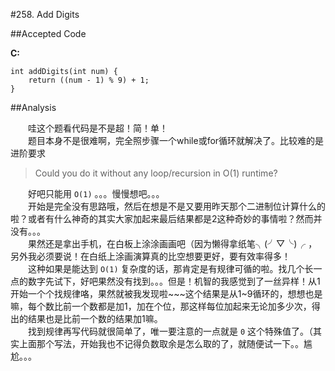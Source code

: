 #258. Add Digits

##Accepted Code

**C:**

	int addDigits(int num) {
	    return ((num - 1) % 9) + 1;
	}

##Analysis

　　哇这个题看代码是不是超！简！单！  
　　题目本身不是很难啊，完全照步骤一个while或for循环就解决了。比较难的是进阶要求

>Could you do it without any loop/recursion in O(1) runtime?

　　好吧只能用 `O(1)` 。。。慢慢想吧。。。  
　　开始是完全没有思路哦，然后在想是不是又要用昨天那个二进制位计算什么的啦？或者有什么神奇的其实大家加起来最后结果都是2这种奇妙的事情啦？然而并没有。。。  
　　果然还是拿出手机，在白板上涂涂画画吧（因为懒得拿纸笔╮(╯▽╰)╭ ，另外我必须要说！在白纸上涂画演算真的比空想要更好，要有效率得多！  
　　这种如果是能达到 `O(1)` 复杂度的话，那肯定是有规律可循的啦。找几个长一点的数字先试下，好吧果然没有找到。。。但是！机智的我感觉到了一丝异样！从1开始一个个找规律咯，果然就被我发现啦~~~这个结果是从1~9循环的，想想也是嘛，每个数比前一个数都是加1，加在个位，那这样每位加起来无论加多少次，得出的结果也是比前一个数的结果加1嘛。  
　　找到规律再写代码就很简单了，唯一要注意的一点就是 `0` 这个特殊值了。（其实上面那个写法，开始我也不记得负数取余是怎么取的了，就随便试一下。。尴尬。。。